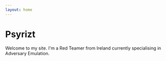 ```yaml
---
layout: home
---
```

# Psyrizt 

Welcome to my site. I'm a Red Teamer from Ireland currently specialising in Adversary Emulation.